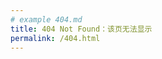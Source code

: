 ```yaml
---
# example 404.md
title: 404 Not Found：该页无法显示
permalink: /404.html
---
```


<!DOCTYPE html>
<html>
    <head>
         <meta charset="UTF-8" />
         <title>404</title>                           
    </head>
    <body>
         <script type="text/javascript" src="//qzonestyle.gtimg.cn/qzone/hybrid/app/404/search_children.js" homePageName="返回首页" homePageUrl="https://yq010105.github.io/"></script>
	</body>
</html>